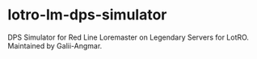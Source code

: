 # lotro-lm-dps-simulator
DPS Simulator for Red Line Loremaster on Legendary Servers for LotRO. Maintained by Galii-Angmar.
